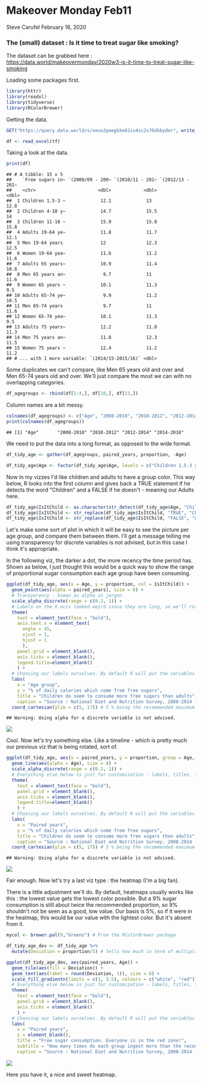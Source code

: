 Makeover Monday Feb11
================
Steve Carufel
February 16, 2020

### The (small) dataset : Is it time to treat sugar like smoking?

The dataset can be grabbed here : <https://data.world/makeovermonday/2020w3-is-it-time-to-treat-sugar-like-smoking>

Loading some packages first.

``` r
library(httr)
library(readxl)
library(tidyverse)
library(RColorBrewer)
```

Getting the data.

``` r
GET("https://query.data.world/s/xeuu2paegkke62iu4sc2x76dkbyder", write_disk(tf <- tempfile(fileext = ".xlsx")))
```

``` r
df <- read_excel(tf)
```

Taking a look at the data.

``` r
print(df)
```

    ## # A tibble: 15 x 5
    ##    `Free sugars in~ `(2008/09 - 200~ `(2010/11 - 201~ `(2012/13 - 201~
    ##    <chr>                       <dbl>            <dbl>            <dbl>
    ##  1 Children 1.5-3 ~             12.1             13               12.8
    ##  2 Children 4-10 y~             14.7             15.5             14  
    ##  3 Children 11-18 ~             15.9             15.8             15.8
    ##  4 Adults 19-64 ye~             11.8             11.7             12.1
    ##  5 Men 19-64 years              12               12.3             12.5
    ##  6 Women 19-64 yea~             11.6             11.2             11.6
    ##  7 Adults 65 years~             10.9             11.4             10.8
    ##  8 Men 65 years an~              9.7             11               11.6
    ##  9 Women 65 years ~             10.1             11.3              9.5
    ## 10 Adults 65-74 ye~              9.9             11.2             10.5
    ## 11 Men 65-74 years               9.7             11               11.6
    ## 12 Women 65-74 yea~             10.1             11.3              9.5
    ## 13 Adults 75 years~             12.2             11.8             11.3
    ## 14 Men 75 years an~             11.8             12.3             11.5
    ## 15 Women 75 years ~             12.4             11.2             11.2
    ## # ... with 1 more variable: `(2014/15-2015/16)` <dbl>

Some duplicates we can't compare, like Men 65 years old and over and Men 65-74 years old and over. We'll just compare the most we can with no overlapping categories.

``` r
df_agegroups <- rbind(df[1:4,], df[10,], df[13,])
```

Column names are a bit messy.

``` r
colnames(df_agegroups) <- c("Age", "2008-2010", "2010-2012", "2012-2014", "2014-2016")
print(colnames(df_agegroups))
```

    ## [1] "Age"       "2008-2010" "2010-2012" "2012-2014" "2014-2016"

We need to put the data into a long format, as opposed to the wide format.

``` r
df_tidy_age <- gather(df_agegroups, paired_years, proportion, -Age)

df_tidy_age$Age <- factor(df_tidy_age$Age, levels = c("Children 1.5-3 years", "Children 4-10 years", "Children 11-18 years", "Adults 19-64 years", "Adults 65-74 years", "Adults 75 years and over"))
```

Now in my vizzes I'd like children and adults to have a group color. This way below, R looks into the first column and gives back a TRUE statement if he detects the word "Children" and a FALSE if he doesn't - meaning our Adults here.

``` r
df_tidy_age$IsItChild <- as.character(str_detect(df_tidy_age$Age, "Children"))
df_tidy_age$IsItChild <- str_replace(df_tidy_age$IsItChild, "TRUE", "Children")
df_tidy_age$IsItChild <- str_replace(df_tidy_age$IsItChild, "FALSE", "Adults")
```

Let's make some sort of plot in which it will be easy to see the picture per age group, and compare them between them. I'll get a message telling me using transparency for discrete variables is not advised, but in this case I think it's appropriate.

In the following viz, the darker a dot, the more recency the time period has. Shown as below, I just thought this would be a quick way to show the range of proportional sugar consumption each age group have been consuming.

``` r
ggplot(df_tidy_age, aes(x = Age, y = proportion, col = IsItChild)) +
  geom_point(aes(alpha = paired_years), size = 6) +
  # Transparency - known as alpha in jargon
  scale_alpha_discrete(range = c(0.2, 1)) +
  # Labels on the X acis looked weird since they are long, so we'll rotate them a bit
  theme(
    text = element_text(face = "bold"),
    axis.text.x = element_text(
      angle = 45, 
      vjust = 1, 
      hjust = 1
      ),
    panel.grid = element_blank(),
    axis.ticks = element_blank(),
    legend.title=element_blank()
    ) +
  # Choosing our labels ourselves. By default R will put the variables names
  labs(
    x = "Age group", 
    y = "% of daily calories which come from free sugars",
    title = "Children do seem to consume more free sugars than adults",
    caption = "Source : National Diet and Nutrition Survey, 2008-2014 (UK)") +
  coord_cartesian(ylim = c(5, 17)) # 5 % being the recommended maximum proportion
```

    ## Warning: Using alpha for a discrete variable is not advised.

![](makeover-dataviz-mtl-11-fev_files/figure-markdown_github/dots-1.png)

Cool. Now let's try something else. Like a timeline - which is pretty much our previous viz that is being rotated, sort of.

``` r
ggplot(df_tidy_age, aes(x = paired_years, y = proportion, group = Age, color = IsItChild)) +
  geom_line(aes(alpha = Age), size = 4) + 
  scale_alpha_discrete(range = c(0.2, 1)) +
  # Everything else below is just for customization - labels, titles, font, etc.
  theme(
    text = element_text(face = "bold"),
    panel.grid = element_blank(),
    axis.ticks = element_blank(),
    legend.title=element_blank()
    ) +
  # Choosing our labels ourselves. By default R will put the variables names
  labs(
    x = "Paired years", 
    y = "% of daily calories which come from free sugars",
    title = "Children do seem to consume more free sugars than adults",
    caption = "Source : National Diet and Nutrition Survey, 2008-2014 (UK)") +
  coord_cartesian(ylim = c(5, 17)) # 5 % being the recommended maximum proportion
```

    ## Warning: Using alpha for a discrete variable is not advised.

![](makeover-dataviz-mtl-11-fev_files/figure-markdown_github/unnamed-chunk-1-1.png)

Fair enough. Now let's try a last viz type : the heatmap (I'm a big fan).

There is a little adjustment we'll do. By default, heatmaps usually works like this : the lowest value gets the lowest color possible. But a 9% sugar consumption is still about twice the recommended proportion, so 9% shouldn't not be seen as a good, low value. Our basis is 5%, so if it were in the heatmap, this would be our value with the lightest color. But it's absent from it.

``` r
mycol <- brewer.pal(9,"Greens") # From the RColorBrewer package

df_tidy_age_dev <- df_tidy_age %>%
  mutate(Deviation = proportion/5) # Tells how much in term of multiplication the consumption deviates from the recommended 5%

ggplot(df_tidy_age_dev, aes(paired_years, Age)) +
  geom_tile(aes(fill = Deviation)) +
  geom_text(aes(label = round(Deviation, 1)), size = 8) +
  scale_fill_gradientn(limits = c(1, 3.5), colours = c("white", "red")) +
  # Everything else below is just for customization - labels, titles, font, etc.
  theme(
    text = element_text(face = "bold"),
    panel.grid = element_blank(),
    axis.ticks = element_blank()
    ) +
  # Choosing our labels ourselves. By default R will put the variables names
  labs(
    x = "Paired years", 
    y = element_blank(),
    title = "Free sugar consumption. Everyone is in the red zone!",
    subtitle = "How many times do each group ingest more than the recommended level?",
    caption = "Source : National Diet and Nutrition Survey, 2008-2014 (UK)")
```

![](makeover-dataviz-mtl-11-fev_files/figure-markdown_github/unnamed-chunk-2-1.png)

Here you have it, a nice and sweet heatmap.
